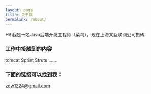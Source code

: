 ```yaml
---
layout: page
title: 关于我
permalink: /about/
---
```


Hi! 我是一名Java后端开发工程师（菜鸟），现在上海某互联网公司搬砖.

### 工作中接触到的内容

tomcat
Sprint
Struts
......

### 下面的链接可以找到我：

[zdw1224@gmail.com](mailto:zdw1224@gmail.com)